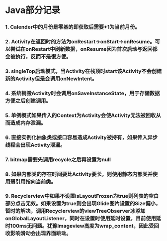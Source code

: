 # **Java部分记录**

### 1. Calender中的月份是零基的即获取后需要+1为当前月份。
### 2. Activity在返回时的方法为onRestart->onStart->onResume。可以尝试在onRestart中刷新数据，onResume因为首次启动与返回都会被执行，反而不是很方便。  
### 3. singleTop启动模式，当Activity在栈顶时start该Activity不会创建新的Activity但是会调用onNewIntent。  
### 4. 系统销毁Activity时会调用onSaveInstanceState，用于存储数据方便之后创建调用。  
### 5. 单例模式如果传入的Context为Activity会使Activity无法被回收从而造成内存泄漏。  
### 6. 直接实例化抽象类或接口容易造成Activity被持有，如果传入异步线程会出现Activity泄漏。  
### 7. bitmap需要先调用recycle之后再设置为null
### 8. 如果内部类的存在时间要比Activity要长，则使用静态内部类并使用弱引用指向当前类。  
### 9. Recyclerview中如果不设置isLayoutFrozen为true则列表的空白部分点击无效。如果设置为true则会出现Glide图片设置的Size偏小，暂时的解决，调用Recyclerview的viewTreeObserver冰添加onGlobalLayoutListener，同时在设置时使用延时设置，目前使用延时100ms无问题。犹豫Imageview高度为wrap_content，因此受回收影响滑动会出现界面跳动。
